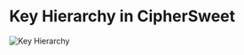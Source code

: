 # Key Hierarchy in CipherSweet

![Key Hierarchy](https://cdn.rawgit.com/paragonie/ciphersweet/internals/docs/internals/01-key-heirarchy.svg)

